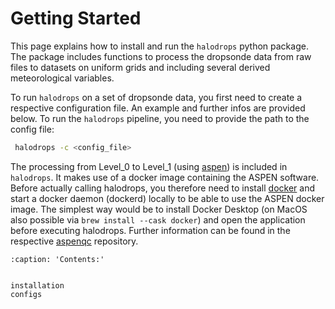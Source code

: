 # Getting Started




This page explains how to install and run the `halodrops` python package. The package includes functions to process the dropsonde data from raw files to datasets on uniform grids and including several derived meteorological variables.

To run `halodrops` on a set of dropsonde data, you first need to create a respective configuration file. An example and further infos are provided below. To run the `halodrops` pipeline, you need to provide the path to the config file:

```bash
 halodrops -c <config_file>
```

The processing from Level_0 to Level_1 (using [aspen](https://www.eol.ucar.edu/content/aspen)) is included in `halodrops`. It makes use of a docker image containing the ASPEN software. Before actually calling halodrops, you therefore need to install [docker](https://www.docker.com/) and start a docker daemon (dockerd) locally to be able to use the ASPEN docker image. The simplest way would be to install Docker Desktop (on MacOS also possible via `brew install --cask docker`) and open the application before executing halodrops. Further information can be found in the respective [aspenqc](https://github.com/atmdrops/aspenqc) repository.

```{toctree}
:caption: 'Contents:'


installation
configs
```
